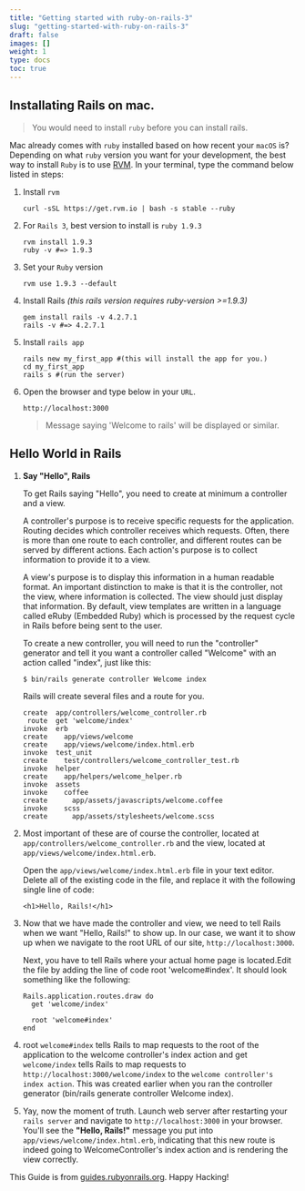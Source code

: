 ```yaml
---
title: "Getting started with ruby-on-rails-3"
slug: "getting-started-with-ruby-on-rails-3"
draft: false
images: []
weight: 1
type: docs
toc: true
---
```


## Installating Rails on mac.
>You would need to install `ruby` before you can install rails. 

Mac already comes with `ruby` installed based on how recent your `macOS` is? Depending on what `ruby` version you want for your development, the best way to install `Ruby` is to use [RVM](https://rvm.io). In your terminal, type the command below listed in steps:

1. Install `rvm` 

       curl -sSL https://get.rvm.io | bash -s stable --ruby 

2. For `Rails 3`, best version to install is `ruby 1.9.3`

       rvm install 1.9.3
       ruby -v #=> 1.9.3 

3. Set your `Ruby` version

       rvm use 1.9.3 --default

4. Install Rails *(this rails version requires ruby-version >=1.9.3)*

       gem install rails -v 4.2.7.1
       rails -v #=> 4.2.7.1

5. Install `rails app`

       rails new my_first_app #(this will install the app for you.)
       cd my_first_app
       rails s #(run the server)

6. Open the browser and type below in your `URL`. 

       http://localhost:3000

      > Message saying 'Welcome to rails' will be displayed or similar. 


## Hello World in Rails
1. **Say "Hello", Rails**

    To get Rails saying "Hello", you need to create at minimum a controller and a view.

    A controller's purpose is to receive specific requests for the application. Routing decides which controller receives which requests. Often, there is more than one route to each controller, and different routes can be served by different actions. Each action's purpose is to collect information to provide it to a view.

    A view's purpose is to display this information in a human readable format. An important distinction to make is that it is the controller, not the view, where information is collected. The view should just display that information. By default, view templates are written in a language called eRuby (Embedded Ruby) which is processed by the request cycle in Rails before being sent to the user.

    To create a new controller, you will need to run the "controller" generator and tell it you want a controller called "Welcome" with an action called "index", just like this:

       $ bin/rails generate controller Welcome index

    Rails will create several files and a route for you.

       create  app/controllers/welcome_controller.rb
        route  get 'welcome/index'
       invoke  erb
       create    app/views/welcome
       create    app/views/welcome/index.html.erb
       invoke  test_unit
       create    test/controllers/welcome_controller_test.rb
       invoke  helper
       create    app/helpers/welcome_helper.rb
       invoke  assets
       invoke    coffee
       create      app/assets/javascripts/welcome.coffee
       invoke    scss
       create      app/assets/stylesheets/welcome.scss

2. Most important of these are of course the controller, located at `app/controllers/welcome_controller.rb` and the view, located at `app/views/welcome/index.html.erb`.

    Open the `app/views/welcome/index.html.erb` file in your text editor. Delete all of the existing code in the file, and replace it with the following single line of code:

       <h1>Hello, Rails!</h1>

3. Now that we have made the controller and view, we need to tell Rails when we want "Hello, Rails!" to show up. In our case, we want it to show up when we navigate to the root URL of our site, `http://localhost:3000`.

   Next, you have to tell Rails where your actual home page is located.Edit the file by adding the line of code root 'welcome#index'. It should look something like the following:
    
       Rails.application.routes.draw do
         get 'welcome/index'
 
         root 'welcome#index'
       end

4. root `welcome#index` tells Rails to map requests to the root of the application to the welcome controller's index action and get `welcome/index` tells Rails to map requests to `http://localhost:3000/welcome/index` to the `welcome controller's index action`. This was created earlier when you ran the controller generator (bin/rails generate controller Welcome index).

5. Yay, now the moment of truth. Launch web server after restarting your `rails server` and navigate to `http://localhost:3000` in your browser. You'll see the **"Hello, Rails!"** message you put into `app/views/welcome/index.html.erb`, indicating that this new route is indeed going to WelcomeController's index action and is rendering the view correctly.

This Guide is from [guides.rubyonrails.org][1]. Happy Hacking!


  [1]: http://guides.rubyonrails.org/getting_started.html#creating-a-new-rails-project

